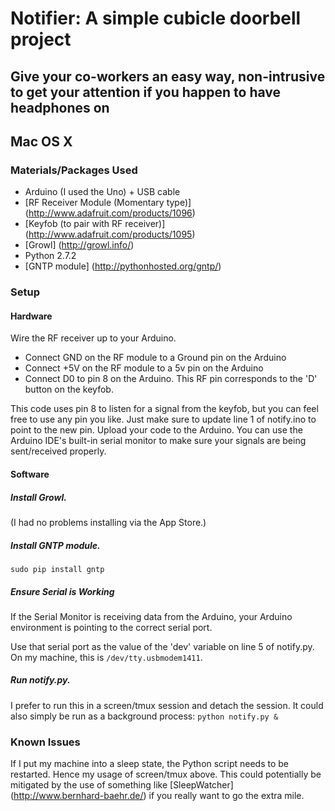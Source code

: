 # Notifier: A simple cubicle doorbell project #
## Give your co-workers an easy way, non-intrusive to get your attention if you happen to have headphones on ##

## Mac OS X ##
### Materials/Packages Used ###

 + Arduino (I used the Uno) + USB cable
 + [RF Receiver Module (Momentary type)] (http://www.adafruit.com/products/1096)
 + [Keyfob (to pair with RF receiver)] (http://www.adafruit.com/products/1095)
 + [Growl] (http://growl.info/)
 + Python 2.7.2
 + [GNTP module] (http://pythonhosted.org/gntp/) 

### Setup ###
#### Hardware ####
Wire the RF receiver up to your Arduino. 

 + Connect GND on the RF module to a Ground pin on the Arduino
 + Connect +5V on the RF module to a 5v pin on the Arduino
 + Connect D0 to pin 8 on the Arduino. This RF pin corresponds to the 'D' button on the keyfob.

This code uses pin 8 to listen for a signal from the keyfob, but you can feel free to use any pin you like. 
Just make sure to update line 1 of notify.ino to point to the new pin.
Upload your code to the Arduino. You can use the Arduino IDE's built-in serial monitor to make sure your signals are being sent/received properly.

#### Software ####
##### Install Growl. #####
(I had no problems installing via the App Store.) 

##### Install GNTP module. ######
`sudo pip install gntp`

##### Ensure Serial is Working #####
If the Serial Monitor is receiving data from the Arduino, your Arduino environment is pointing to the correct serial port. 

Use that serial port as the value of the 'dev' variable on line 5 of notify.py. On my machine, this is `/dev/tty.usbmodem1411`. 

##### Run notify.py. #####
I prefer to run this in a screen/tmux session and detach the session. It could also simply be run as a background process:
`python notify.py &`

### Known Issues ###
If I put my machine into a sleep state, the Python script needs to be restarted. Hence my usage of screen/tmux above. 
This could potentially be mitigated by the use of something like [SleepWatcher] (http://www.bernhard-baehr.de/) if you really want to go the extra mile.
